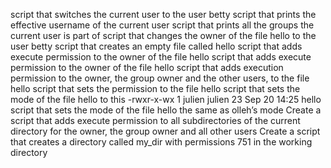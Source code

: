script that switches the current user to the user betty
script that prints the effective username of the current user
script that prints all the groups the current user is part of
script that changes the owner of the file hello to the user betty
 script that creates an empty file called hello
script that adds execute permission to the owner of the file hello
script that adds execute permission to the owner of the file hello
script that adds execution permission to the owner, the group owner and the other users, to the file hello
 script that sets the permission to the file hello
script that sets the mode of the file hello to this -rwxr-x-wx 1 julien julien 23 Sep 20 14:25 hello
script that sets the mode of the file hello the same as olleh’s mode
Create a script that adds execute permission to all subdirectories of the current directory for the owner, the group owner and all other users
Create a script that creates a directory called my_dir with permissions 751 in the working directory
